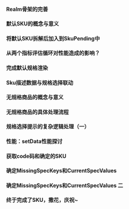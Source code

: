 #### Realm骨架的完善

#### 默认SKU的概念与意义

#### 将默认SKU拆解后加入到SkuPending中

#### 从两个指标评估循环对性能造成的影响？

#### 完成默认规格渲染

#### Sku描述数据与规格选择联动

#### 无规格商品的概念与意义

#### 无规格商品的具体处理流程

#### 规格选择提示的复杂逻辑处理（一）

#### 性能：setData性能探讨

#### 获取code码和确定的SKU

#### 确定MissingSpecKeys和CurrentSpecValues

####  确定MissingSpecKeys和CurrentSpecValues 二

#### 终于完成了SKU，撒花，庆祝~

